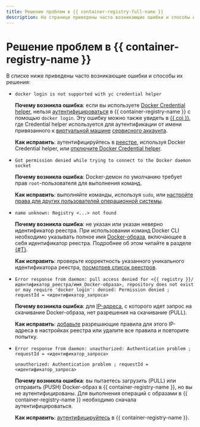 ```yaml
---
title: Решение проблем в {{ container-registry-full-name }}
description: На странице приведены часто возникающие ошибки и способы их решения.
---
```


# Решение проблем в {{ container-registry-name }}

В списке ниже приведены часто возникающие ошибки и способы их решения:
* `docker login is not supported with yc credential helper`

  **Почему возникла ошибка**: если вы используете [Docker Credential helper](../operations/authentication.md#cred-helper), нельзя [аутентифицироваться](../operations/authentication.md) в {{ container-registry-name }} с помощью `docker login`. Эту ошибку можно также увидеть в [{{ coi }}](../../cos/concepts/index.md), где Credential helper используется для аутентификации от имени привязанного к [виртуальной машине](../../compute/concepts/vm.md) [сервисного аккаунта](../../iam/concepts/users/service-accounts.md).

  **Как исправить**: аутентифицируйтесь в [реестре](../concepts/registry.md), используя Docker Credential helper, или [отключите Docker Credential helper](../operations/authentication.md#ch-not-use).
* `Got permission denied while trying to connect to the Docker daemon socket`

  **Почему возникла ошибка**: Docker-демон по умолчанию требует прав `root`-пользователя для выполнения команд.

  **Как исправить**: выполняйте команды, используя `sudo`, или [настройте права для других пользователей операционной системы](https://docs.docker.com/install/linux/linux-postinstall/#manage-docker-as-a-non-root-user).
* `name unknown: Registry <...> not found`

  **Почему возникла ошибка**: не указан или указан неверно идентификатор реестра. При использовании команд Docker CLI необходимо указывать полное имя [Docker-образа](../concepts/docker-image.md), включающее в себя идентификатор реестра. Подробнее об этом читайте в разделе [{#T}](../concepts/repository.md).

  **Как исправить**: проверьте корректность указанного уникального идентификатора реестра, [посмотрев список реестров](../operations/registry/registry-list.md).
* `Error response from daemon: pull access denied for <{{ registry }}/идентификатор_реестра/имя_Docker-образа>, repository does not exist or may require 'docker login': denied: Permission denied ; requestId = <идентификатор_запроса>`

  **Почему возникла ошибка**: для [IP-адреса](../../vpc/concepts/address.md), с которого идет запрос на скачивание Docker-образа, нет разрешения на скачивание (PULL).

  **Как исправить**: [добавьте](../operations/registry/registry-access.md) разрешающие правила для этого IP-адреса в настройках реестра или удалите все правила и повторите попытку.
* `Error response from daemon: unauthorized: Authentication problem ; requestId = <идентификатор_запроса>`
  
  `unauthorized: Authentication problem ; requestId = <идентификатор_запроса>`

  **Почему возникла ошибка**: вы пытаетесь загрузить (PULL) или отправить (PUSH) Docker-образ в {{ container-registry-name }}, но вы не аутентифицированы. Для выполнения операций с образами в {{ container-registry-name }} необходимо сначала аутентифицироваться.

  **Как исправить**: [аутентифицируйтесь](../operations/authentication.md) в {{ container-registry-name }}.
